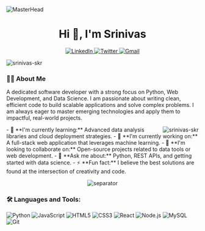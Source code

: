 ![MasterHead](https://iili.io/JU1Yhg4.gif)
<h1 align="center">Hi 👋, I'm Srinivas</h1>
<!-- Social Buttons (white pills with icon + label only) -->
<p align="center">
 <a href="https://www.linkedin.com/in/YOUR_PROFILE_ID_HERE">
   <img
     src="https://img.shields.io/static/v1?style=flat&label=LinkedIn&color=ffffff&logo=linkedin&logoColor=0077B5"
     alt="LinkedIn"
   />
 </a>
 <a href="https://twitter.com/YOUR_USERNAME_HERE">
   <img
     src="https://img.shields.io/static/v1?style=flat&label=Twitter&color=ffffff&logo=twitter&logoColor=1DA1F2"
     alt="Twitter"
   />
 </a>
 <a href="mailto:your-email@gmail.com">
   <img
     src="https://img.shields.io/static/v1?style=flat&label=Gmail&color=ffffff&logo=gmail&logoColor=D14836"
     alt="Gmail"
   />
 </a>
</p>
<p align="left">
 <img
   src="https://komarev.com/ghpvc/?username=srinivas-skr&label=Profile%20views&color=0e75b6&style=flat-square"
   alt="srinivas-skr"
 />
</p>
<h3 align="left">👨‍💻 About Me</h3>
<p align="left">
 A dedicated software developer with a strong focus on Python, Web Development, and Data Science. I am passionate about writing clean, efficient code to build scalable applications and solve complex problems. I am always eager to master emerging technologies and apply them to impactful, real-world projects.
</p>
<img
 align="right"
 src="https://github-readme-stats.vercel.app/api/top-langs?username=srinivas-skr&show_icons=true&locale=en&layout=compact&theme=vision-friendly-dark"
 alt="srinivas-skr"
/>
- 🌱 **I'm currently learning:** Advanced data analysis libraries and cloud deployment strategies.  
- 🔭 **I'm currently working on:** A full-stack web application that leverages machine learning.  
- 🤝 **I'm looking to collaborate on:** Open-source projects related to data tools or web development.  
- 💬 **Ask me about:** Python, REST APIs, and getting started with data science.  
- ⚡ **Fun fact:** I believe the best solutions are found at the intersection of creativity and code.
<br clear="right"/>
<!-- Animated Separator Line -->
<p align="center">
 <img
   src="https://user-images.githubusercontent.com/73097560/115834477-dbab4500-a447-11eb-908a-139a6edaec5c.gif"
   alt="separator"
 />
</p>
<h3 align="left">🛠️ Languages and Tools:</h3>
<p align="left"> 
 <img src="https://img.shields.io/badge/Python-3776AB?style=flat-square&logo=python&logoColor=white" alt="Python"/>
 <img src="https://img.shields.io/badge/JavaScript-F7DF1E?style=flat-square&logo=javascript&logoColor=black" alt="JavaScript"/>
 <img src="https://img.shields.io/badge/HTML5-E34F26?style=flat-square&logo=html5&logoColor=white" alt="HTML5"/>
 <img src="https://img.shields.io/badge/CSS3-1572B6?style=flat-square&logo=css3&logoColor=white" alt="CSS3"/>
 <img src="https://img.shields.io/badge/React-20232A?style=flat-square&logo=react&logoColor=61DAFB" alt="React"/>
 <img src="https://img.shields.io/badge/Node.js-339933?style=flat-square&logo=nodedotjs&logoColor=white" alt="Node.js"/>
 <img src="https://img.shields.io/badge/MySQL-4479A1?style=flat-square&logo=mysql&logoColor=white" alt="MySQL"/>
 <img src="https://img.shields.io/badge/Git-F05032?style=flat-square&logo=git&logoColor=white" alt="Git"/>
</p>
